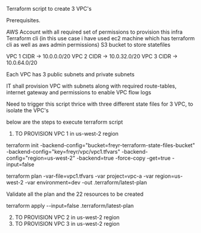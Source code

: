 Terraform script to create 3 VPC's

Prerequisites.

AWS Account with all required set of permissions to provision this infra
Terraform cli (in this use case i have used ec2 machine which has terraform cli as well as aws admin permissions)
S3 bucket to store statefiles


VPC 1 CIDR -> 10.0.0.0/20
VPC 2 CIDR -> 10.0.32.0/20
VPC 3 CIDR -> 10.0.64.0/20

Each VPC has 3 public subnets and private subnets

IT shall provision VPC with subnets along with required route-tables, internet gateway and permissions to enable VPC flow logs

Need to trigger this script thrice with three different state files for 3 VPC, to isolate the VPC's

below are the steps to execute terraform script 

1. TO PROVISION VPC 1 in us-west-2 region

terraform init -backend-config="bucket=freyr-terraform-state-files-bucket" -backend-config="key=freyr/vpc/vpc1.tfvars" -backend-config="region=us-west-2" -backend=true -force-copy -get=true -input=false

terraform plan -var-file=vpc1.tfvars -var project=vpc-a -var region=us-west-2 -var environment=dev -out .terraform/latest-plan

Validate all the plan and the 22 resources to be created

terraform apply --input=false .terraform/latest-plan


2. TO PROVISION VPC 2 in us-west-2 region
3. TO PROVISION VPC 3 in us-west-2 region